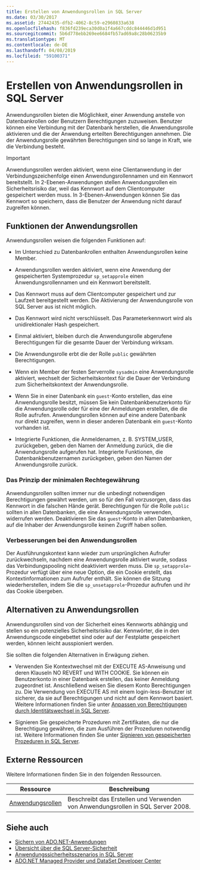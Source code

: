 ```yaml
---
title: Erstellen von Anwendungsrollen in SQL Server
ms.date: 03/30/2017
ms.assetid: 27442435-dfb2-4062-8c59-e2960833a638
ms.openlocfilehash: f836fd239eca30d0a1f4a667cddc844446d1d951
ms.sourcegitcommit: 5b6d778ebb269ee6684fb57ad69a8c28b06235b9
ms.translationtype: MT
ms.contentlocale: de-DE
ms.lasthandoff: 04/08/2019
ms.locfileid: "59100371"
---
```

# <a name="creating-application-roles-in-sql-server"></a>Erstellen von Anwendungsrollen in SQL Server
Anwendungsrollen bieten die Möglichkeit, einer Anwendung anstelle von Datenbankrollen oder Benutzern Berechtigungen zuzuweisen. Benutzer können eine Verbindung mit der Datenbank herstellen, die Anwendungsrolle aktivieren und die der Anwendung erteilten Berechtigungen annehmen. Die der Anwendungsrolle gewährten Berechtigungen sind so lange in Kraft, wie die Verbindung besteht.  
  
> [!IMPORTANT]
>  Anwendungsrollen werden aktiviert, wenn eine Clientanwendung in der Verbindungszeichenfolge einen Anwendungsrollennamen und ein Kennwort bereitstellt. In 2-Ebenen-Anwendungen stellen Anwendungsrollen ein Sicherheitsrisiko dar, weil das Kennwort auf dem Clientcomputer gespeichert werden muss. In 3-Ebenen-Anwendungen können Sie das Kennwort so speichern, dass die Benutzer der Anwendung nicht darauf zugreifen können.  
  
## <a name="application-role-features"></a>Funktionen der Anwendungsrollen  
 Anwendungsrollen weisen die folgenden Funktionen auf:  
  
-   Im Unterschied zu Datenbankrollen enthalten Anwendungsrollen keine Member.  
  
-   Anwendungsrollen werden aktiviert, wenn eine Anwendung der gespeicherten Systemprozedur `sp_setapprole` einen Anwendungsrollennamen und ein Kennwort bereitstellt.  
  
-   Das Kennwort muss auf dem Clientcomputer gespeichert und zur Laufzeit bereitgestellt werden. Die Aktivierung der Anwendungsrolle von SQL Server aus ist nicht möglich.  
  
-   Das Kennwort wird nicht verschlüsselt. Das Parameterkennwort wird als unidirektionaler Hash gespeichert.  
  
-   Einmal aktiviert, bleiben durch die Anwendungsrolle abgerufene Berechtigungen für die gesamte Dauer der Verbindung wirksam.  
  
-   Die Anwendungsrolle erbt die der Rolle `public` gewährten Berechtigungen.  
  
-   Wenn ein Member der festen Serverrolle `sysadmin` eine Anwendungsrolle aktiviert, wechselt der Sicherheitskontext für die Dauer der Verbindung zum Sicherheitskontext der Anwendungsrolle.  
  
-   Wenn Sie in einer Datenbank ein `guest`-Konto erstellen, das eine Anwendungsrolle besitzt, müssen Sie kein Datenbankbenutzerkonto für die Anwendungsrolle oder für eine der Anmeldungen erstellen, die die Rolle aufrufen. Anwendungsrollen können auf eine andere Datenbank nur direkt zugreifen, wenn in dieser anderen Datenbank ein `guest`-Konto vorhanden ist.  
  
-   Integrierte Funktionen, die Anmeldenamen, z. B. SYSTEM_USER, zurückgeben, geben den Namen der Anmeldung zurück, die die Anwendungsrolle aufgerufen hat. Integrierte Funktionen, die Datenbankbenutzernamen zurückgeben, geben den Namen der Anwendungsrolle zurück.  
  
### <a name="the-principle-of-least-privilege"></a>Das Prinzip der minimalen Rechtegewährung  
 Anwendungsrollen sollten immer nur die unbedingt notwendigen Berechtigungen gewährt werden, um so für den Fall vorzusorgen, dass das Kennwort in die falschen Hände gerät. Berechtigungen für die Rolle `public` sollten in allen Datenbanken, die eine Anwendungsrolle verwenden, widerrufen werden. Deaktivieren Sie das `guest`-Konto in allen Datenbanken, auf die Inhaber der Anwendungsrolle keinen Zugriff haben sollen.  
  
### <a name="application-role-enhancements"></a>Verbesserungen bei den Anwendungsrollen  
 Der Ausführungskontext kann wieder zum ursprünglichen Aufrufer zurückwechseln, nachdem eine Anwendungsrolle aktiviert wurde, sodass das Verbindungspooling nicht deaktiviert werden muss. Die `sp_setapprole`-Prozedur verfügt über eine neue Option, die ein Cookie erstellt, das Kontextinformationen zum Aufrufer enthält. Sie können die Sitzung wiederherstellen, indem Sie die `sp_unsetapprole`-Prozedur aufrufen und ihr das Cookie übergeben.  
  
## <a name="application-role-alternatives"></a>Alternativen zu Anwendungsrollen  
 Anwendungsrollen sind von der Sicherheit eines Kennworts abhängig und stellen so ein potenzielles Sicherheitsrisiko dar. Kennwörter, die in den Anwendungscode eingebettet sind oder auf der Festplatte gespeichert werden, können leicht ausspioniert werden.  
  
 Sie sollten die folgenden Alternativen in Erwägung ziehen.  
  
-   Verwenden Sie Kontextwechsel mit der EXECUTE AS-Anweisung und deren Klauseln NO REVERT und WITH COOKIE. Sie können ein Benutzerkonto in einer Datenbank erstellen, das keiner Anmeldung zugeordnet ist. Anschließend weisen Sie diesem Konto Berechtigungen zu. Die Verwendung von EXECUTE AS mit einem login-less-Benutzer ist sicherer, da sie auf Berechtigungen und nicht auf dem Kennwort basiert. Weitere Informationen finden Sie unter [Anpassen von Berechtigungen durch Identitätswechsel in SQL Server](../../../../../docs/framework/data/adonet/sql/customizing-permissions-with-impersonation-in-sql-server.md).  
  
-   Signieren Sie gespeicherte Prozeduren mit Zertifikaten, die nur die Berechtigung gewähren, die zum Ausführen der Prozeduren notwendig ist. Weitere Informationen finden Sie unter [Signieren von gespeicherten Prozeduren in SQL Server](../../../../../docs/framework/data/adonet/sql/signing-stored-procedures-in-sql-server.md).  
  
## <a name="external-resources"></a>Externe Ressourcen  
 Weitere Informationen finden Sie in den folgenden Ressourcen.  
  
|Ressource|Beschreibung|  
|--------------|-----------------|  
|[Anwendungsrollen](/sql/relational-databases/security/authentication-access/application-roles)|Beschreibt das Erstellen und Verwenden von Anwendungsrollen in SQL Server 2008.|  
  
## <a name="see-also"></a>Siehe auch

- [Sichern von ADO.NET-Anwendungen](../../../../../docs/framework/data/adonet/securing-ado-net-applications.md)
- [Übersicht über die SQL Server-Sicherheit](../../../../../docs/framework/data/adonet/sql/overview-of-sql-server-security.md)
- [Anwendungssicherheitsszenarios in SQL Server](../../../../../docs/framework/data/adonet/sql/application-security-scenarios-in-sql-server.md)
- [ADO.NET Managed Provider und DataSet Developer Center](https://go.microsoft.com/fwlink/?LinkId=217917)
